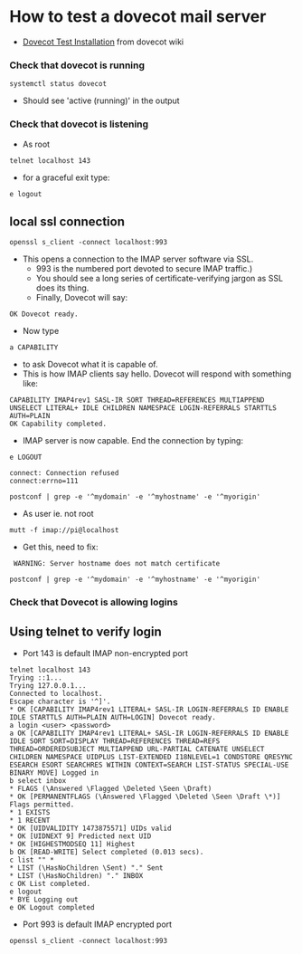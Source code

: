 # How to test a dovecot mail server

* [Dovecot Test Installation](http://wiki.dovecot.org/TestInstallation) from dovecot wiki

### Check that dovecot is running

```
systemctl status dovecot
```
*  Should see 'active (running)' in the output

### Check that dovecot is listening
* As root
```
telnet localhost 143
```
* for a graceful exit type:
```
e logout
```

## local ssl connection

```
openssl s_client -connect localhost:993
```

* This opens a connection to the IMAP server software via SSL.
  * 993 is the numbered port devoted to secure IMAP traffic.)
  * You should see a long series of certificate-verifying jargon as SSL does its thing.
  * Finally, Dovecot will say:

```
OK Dovecot ready.
```
* Now type

```
a CAPABILITY
```

* to ask Dovecot what it is capable of.
* This is how IMAP clients say hello. Dovecot will respond with something like:


```
CAPABILITY IMAP4rev1 SASL-IR SORT THREAD=REFERENCES MULTIAPPEND UNSELECT LITERAL+ IDLE CHILDREN NAMESPACE LOGIN-REFERRALS STARTTLS AUTH=PLAIN
OK Capability completed.
```

* IMAP server is now capable. End the connection by typing:

```
e LOGOUT
```
```
connect: Connection refused
connect:errno=111
```
```
postconf | grep -e '^mydomain' -e '^myhostname' -e '^myorigin'
```

* As user ie. not root
```
mutt -f imap://pi@localhost
```
* Get this, need to fix:
```
 WARNING: Server hostname does not match certificate
```

```
postconf | grep -e '^mydomain' -e '^myhostname' -e '^myorigin'
```
### Check that Dovecot is allowing logins
## Using telnet to verify login
* Port 143 is default IMAP non-encrypted port

```
telnet localhost 143
Trying ::1...
Trying 127.0.0.1...
Connected to localhost.
Escape character is '^]'.
* OK [CAPABILITY IMAP4rev1 LITERAL+ SASL-IR LOGIN-REFERRALS ID ENABLE IDLE STARTTLS AUTH=PLAIN AUTH=LOGIN] Dovecot ready.
a login <user> <password>
a OK [CAPABILITY IMAP4rev1 LITERAL+ SASL-IR LOGIN-REFERRALS ID ENABLE IDLE SORT SORT=DISPLAY THREAD=REFERENCES THREAD=REFS THREAD=ORDEREDSUBJECT MULTIAPPEND URL-PARTIAL CATENATE UNSELECT CHILDREN NAMESPACE UIDPLUS LIST-EXTENDED I18NLEVEL=1 CONDSTORE QRESYNC ESEARCH ESORT SEARCHRES WITHIN CONTEXT=SEARCH LIST-STATUS SPECIAL-USE BINARY MOVE] Logged in
b select inbox
* FLAGS (\Answered \Flagged \Deleted \Seen \Draft)
* OK [PERMANENTFLAGS (\Answered \Flagged \Deleted \Seen \Draft \*)] Flags permitted.
* 1 EXISTS
* 1 RECENT
* OK [UIDVALIDITY 1473875571] UIDs valid
* OK [UIDNEXT 9] Predicted next UID
* OK [HIGHESTMODSEQ 11] Highest
b OK [READ-WRITE] Select completed (0.013 secs).
c list "" *
* LIST (\HasNoChildren \Sent) "." Sent
* LIST (\HasNoChildren) "." INBOX
c OK List completed.
e logout
* BYE Logging out
e OK Logout completed
```

* Port 993 is default IMAP encrypted port
```
openssl s_client -connect localhost:993
```

